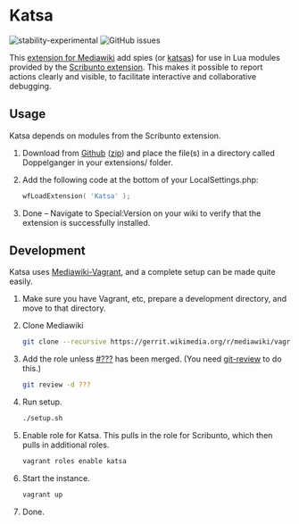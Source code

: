 # Katsa

![stability-experimental](https://img.shields.io/badge/stability-experimental-orange.svg?style=for-the-badge)
![GitHub issues](https://img.shields.io/github/issues-raw/jeblad/Katsa?style=for-the-badge)

This [extension for Mediawiki](https://www.mediawiki.org/wiki/Extension:Katsa) add spies (or [katsas](https://en.wikipedia.org/wiki/Katsa)) for use in Lua modules provided by the [Scribunto extension](https://www.mediawiki.org/wiki/Extension:Scribunto). This makes it possible to report actions clearly and visible, to facilitate interactive and collaborative debugging.

## Usage

Katsa depends on modules from the Scribunto extension.

1. Download from [Github](https://github.com/jeblad/Katsa) ([zip](https://github.com/jeblad/Katsa/archive/master.zip)) and place the file(s) in a directory called Doppelganger in your extensions/ folder.
2. Add the following code at the bottom of your LocalSettings.php:

	```lua
	wfLoadExtension( 'Katsa' );
	```

3. Done – Navigate to Special:Version on your wiki to verify that the extension is successfully installed.

## Development

Katsa uses [Mediawiki-Vagrant](https://www.mediawiki.org/wiki/MediaWiki-Vagrant), and a complete setup can be made quite easily.

1. Make sure you have Vagrant, etc, prepare a development directory, and move to that directory.
2. Clone Mediawiki

	```bash
	git clone --recursive https://gerrit.wikimedia.org/r/mediawiki/vagrant .
	```

3. Add the role unless [#???](https://gerrit.wikimedia.org/r/#/c/mediawiki/vagrant/+/539690/) has been merged. (You need [git-review](https://www.mediawiki.org/wiki/Gerrit/git-review) to do this.)

	```bash
	git review -d ???
	```

4. Run setup.

	```bash
	./setup.sh
	```

5. Enable role for Katsa. This pulls in the role for Scribunto, which then pulls in additional roles.

	```bash
	vagrant roles enable katsa
	```

6. Start the instance.

	```bash
	vagrant up
	```

7. Done.
